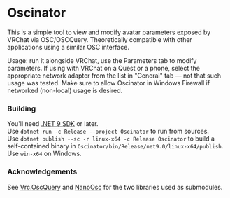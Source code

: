 # Oscinator
This is a simple tool to view and modify avatar parameters exposed by VRChat via OSC/OSCQuery. 
Theoretically compatible with other applications using a similar OSC interface.

Usage: run it alongside VRChat, use the Parameters tab to modify parameters.
If using with VRChat on a Quest or a phone, select the appropriate network adapter from the list in "General" tab — not that such usage was tested.
Make sure to allow Oscinator in Windows Firewall if networked (non-local) usage is desired.

### Building
You'll need [.NET 9 SDK](https://dotnet.microsoft.com/en-us/download/dotnet/9.0) or later.  
Use `dotnet run -c Release --project Oscinator` to run from sources.  
Use `dotnet publish --sc -r linux-x64 -c Release Oscinator` to build a self-contained binary in `Oscinator/bin/Release/net9.0/linux-x64/publish`. Use `win-x64` on Windows.  

### Acknowledgements
See [Vrc.OscQuery](https://github.com/knah/Vrc.OscQuery) and [NanoOsc](https://github.com/knah/NanoOsc) for the two libraries used as submodules.
